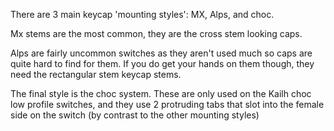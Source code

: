 There are 3 main keycap 'mounting styles': MX, Alps, and choc.

Mx stems are the most common, they are the cross stem looking caps.

Alps are fairly uncommon switches as they aren't used much so caps are quite hard to find for them. If you do get your hands on them though, they need the rectangular stem keycap stems.

The final style is the choc system. These are only used on the Kailh choc low profile switches, and they use 2 protruding tabs that slot into the female side on the switch (by contrast to the other mounting styles)